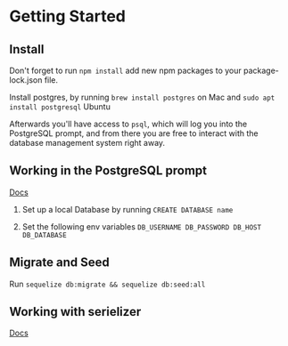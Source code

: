 # Getting Started

## Install

Don't forget to run `npm install` add new npm packages to your package-lock.json file.

Install postgres, by running `brew install postgres` on Mac and `sudo apt install postgresql` Ubuntu

Afterwards you'll have access to `psql`, which will log you into the PostgreSQL prompt, and from there you are free to interact with the database management system right away.

## Working in the PostgreSQL prompt

[Docs](https://www.postgresql.org/docs/9.5/app-psql.html)

1. Set up a local Database by running `CREATE DATABASE name`

2. Set the following env variables
   `DB_USERNAME DB_PASSWORD DB_HOST DB_DATABASE`

## Migrate and Seed

Run `sequelize db:migrate && sequelize db:seed:all`

## Working with serielizer

[Docs](https://github.com/sequelize/cli#documentation)
